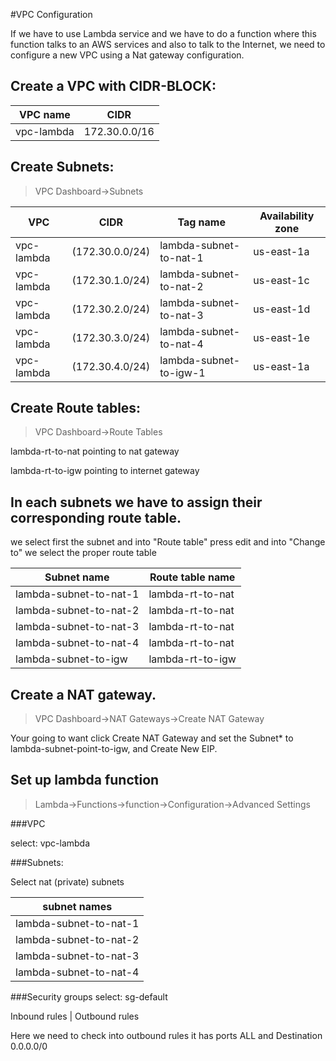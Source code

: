 #VPC Configuration

If we have to use Lambda service and we have to do a function where this function talks to an AWS services and also to talk to the Internet, we need to configure a new VPC using a Nat gateway configuration.


## Create a VPC with CIDR-BLOCK: 


VPC name | CIDR
---|---
vpc-lambda | 172.30.0.0/16


## Create Subnets:

> VPC Dashboard->Subnets


VPC|CIDR|Tag name|Availability zone
---|---|---|---
vpc-lambda  |	(172.30.0.0/24) | lambda-subnet-to-nat-1  |  us-east-1a
vpc-lambda  |	(172.30.1.0/24) | lambda-subnet-to-nat-2  |  us-east-1c
vpc-lambda  |	(172.30.2.0/24) | lambda-subnet-to-nat-3  |  us-east-1d
vpc-lambda  |	(172.30.3.0/24) | lambda-subnet-to-nat-4  |  us-east-1e
vpc-lambda  |   (172.30.4.0/24) | lambda-subnet-to-igw-1  |  us-east-1a
	
## Create Route tables:

> VPC Dashboard->Route Tables


lambda-rt-to-nat pointing to nat gateway

lambda-rt-to-igw pointing to internet gateway


## In each subnets we have to assign  their corresponding route table.

we select first the subnet and into "Route table" press edit and into "Change to" we select the proper route table

Subnet name|Route table name
---|---
lambda-subnet-to-nat-1  |  lambda-rt-to-nat
lambda-subnet-to-nat-2	|  lambda-rt-to-nat
lambda-subnet-to-nat-3	|  lambda-rt-to-nat
lambda-subnet-to-nat-4	|  lambda-rt-to-nat
lambda-subnet-to-igw	|  lambda-rt-to-igw

## Create a NAT gateway.

> VPC Dashboard->NAT Gateways->Create NAT Gateway

Your going to want click Create NAT Gateway and set the Subnet* to lambda-subnet-point-to-igw, and Create New EIP.

## Set up lambda function

> Lambda->Functions->function->Configuration->Advanced Settings


###VPC

select: vpc-lambda

###Subnets:

Select nat (private) subnets

subnet names |
--- |
lambda-subnet-to-nat-1 |
lambda-subnet-to-nat-2 |
lambda-subnet-to-nat-3 |
lambda-subnet-to-nat-4 |

###Security groups
select:
sg-default

Inbound rules | Outbound rules


Here we need to check into outbound rules it has ports ALL and Destination 0.0.0.0/0
